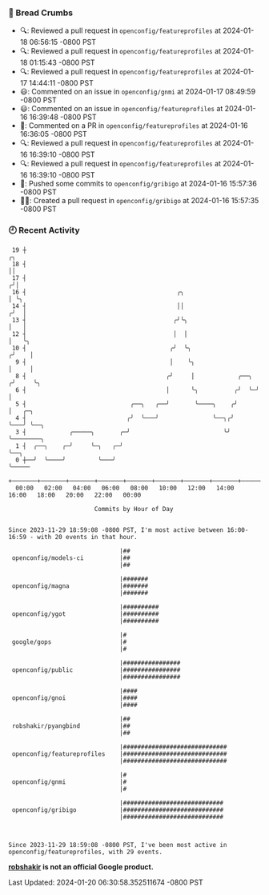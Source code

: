 ### 🍞 Bread Crumbs

 * 🔍: Reviewed a pull request in  `openconfig/featureprofiles` at 2024-01-18 06:56:15 -0800 PST
 * 🔍: Reviewed a pull request in  `openconfig/featureprofiles` at 2024-01-18 01:15:43 -0800 PST
 * 🔍: Reviewed a pull request in  `openconfig/featureprofiles` at 2024-01-17 14:44:11 -0800 PST
 * 😃: Commented on an issue in `openconfig/gnmi` at 2024-01-17 08:49:59 -0800 PST
 * 😃: Commented on an issue in `openconfig/featureprofiles` at 2024-01-16 16:39:48 -0800 PST
 * 💬: Commented on a PR in  `openconfig/featureprofiles` at 2024-01-16 16:36:05 -0800 PST
 * 🔍: Reviewed a pull request in  `openconfig/featureprofiles` at 2024-01-16 16:39:10 -0800 PST
 * 🔍: Reviewed a pull request in  `openconfig/featureprofiles` at 2024-01-16 16:39:10 -0800 PST
 * 🚢: Pushed some commits to `openconfig/gribigo` at 2024-01-16 15:57:36 -0800 PST
 * ✍🏼: Created a pull request in `openconfig/gribigo` at 2024-01-16 15:57:35 -0800 PST

### 🕘 Recent Activity
```
 19 ┼                                                                    ╭╮
 18 ┤                                                                    ││
 17 ┤                                                                   ╭╯│
 16 ┤                                          ╭╮                       │ ╰╮
 14 ┤                                          ││                      ╭╯  │
 13 ┤                                         ╭╯╰╮                     │   │
 12 ┤                                         │  │                     │   ╰╮
 10 ┤                                        ╭╯  ╰╮                   ╭╯    │
  9 ┤                                        │    ╰╮                  │     │
  8 ┤                                       ╭╯     │            ╭──╮ ╭╯     ╰╮
  6 ┤                                       │      ╰╮          ╭╯  ╰─╯       │
  5 ┤                             ╭──╮   ╭──╯       ╰────╮    ╭╯             │   ╭─╮
  4 ┤                            ╭╯  ╰───╯               ╰──╮╭╯              ╰───╯ ╰──╮
  3 ┤            ╭─────╮       ╭─╯                          ╰╯                        ╰────────╮
  1 ┤  ╭──╮    ╭─╯     ╰─╮   ╭─╯                                                               ╰──╮
  0 ┼──╯  ╰────╯         ╰───╯                                                                    ╰─────
    +───────+───────+───────+───────+───────+───────+───────+───────+───────+───────+───────+───────+────
  00:00   02:00   04:00   06:00   08:00   10:00   12:00   14:00   16:00   18:00   20:00   22:00   00:00   

						Commits by Hour of Day


Since 2023-11-29 18:59:08 -0800 PST, I'm most active between 16:00-16:59 - with 20 events in that hour.

```



```
                               |##
 openconfig/models-ci          |##
                               |##

                               |#######
 openconfig/magna              |#######
                               |#######

                               |##########
 openconfig/ygot               |##########
                               |##########

                               |#
 google/gops                   |#
                               |#

                               |################
 openconfig/public             |################
                               |################

                               |####
 openconfig/gnoi               |####
                               |####

                               |##
 robshakir/pyangbind           |##
                               |##

                               |#############################
 openconfig/featureprofiles    |#############################
                               |#############################

                               |#
 openconfig/gnmi               |#
                               |#

                               |############################
 openconfig/gribigo            |############################
                               |############################



Since 2023-11-29 18:59:08 -0800 PST, I've been most active in openconfig/featureprofiles, with 29 events.

```
**[robshakir](mailto:robjs@google.com) is not an official Google product.**  


Last Updated: 2024-01-20 06:30:58.352511674 -0800 PST
